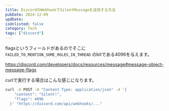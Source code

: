 ```yaml
---
title: DiscordのWebhookでSilentMessageを送信する方法
pubDate: 2024-12-09
updDate:
isUnlisted: false
category: Tech
tags: ["discord"]
---
```


flagsというフィールドがあるのでそこに `FAILED_TO_MENTION_SOME_ROLES_IN_THREAD` のbitである4096を与えます。  

https://discord.com/developers/docs/resources/message#message-object-message-flags

curlで実行する場合はこんな感じになります。  

```sh
curl -X POST -H "Content-Type: application/json" -d '{
    "content": "Silent!",
    "flags": 4096
  }' "https://discord.com/api/webhooks/..."
```
